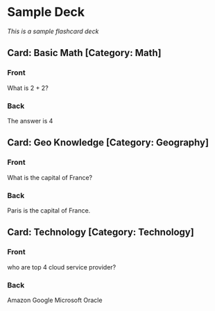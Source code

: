 # Sample Deck
_This is a sample flashcard deck_

## Card: Basic Math [Category: Math]

### Front

What is 2 + 2?

### Back

The answer is 4

## Card: Geo Knowledge [Category: Geography]

### Front

What is the capital of France?

### Back 

Paris is the capital of France.

## Card: Technology [Category: Technology]

### Front

who are top 4 cloud service provider?

### Back 

Amazon
Google
Microsoft
Oracle